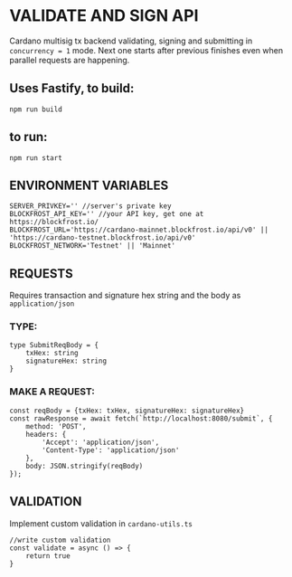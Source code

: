 # VALIDATE AND SIGN API

Cardano multisig tx backend validating, signing and submitting in `concurrency = 1` mode. Next one starts after previous finishes even when parallel requests are happening.

## Uses Fastify, to build:
```
npm run build
```
## to run:
```
npm run start
```

## ENVIRONMENT VARIABLES
```
SERVER_PRIVKEY='' //server's private key
BLOCKFROST_API_KEY='' //your API key, get one at https://blockfrost.io/
BLOCKFROST_URL='https://cardano-mainnet.blockfrost.io/api/v0' || 'https://cardano-testnet.blockfrost.io/api/v0'
BLOCKFROST_NETWORK='Testnet' || 'Mainnet'
```

## REQUESTS
Requires transaction and signature hex string and the body as `application/json`
### TYPE: 
```
type SubmitReqBody = {
    txHex: string
    signatureHex: string
}
```
### MAKE A REQUEST:
```
const reqBody = {txHex: txHex, signatureHex: signatureHex}
const rawResponse = await fetch(`http://localhost:8080/submit`, {
    method: 'POST',
    headers: {
        'Accept': 'application/json',
        'Content-Type': 'application/json'
    },
    body: JSON.stringify(reqBody)
});
```

## VALIDATION
Implement custom validation in `cardano-utils.ts`
```
//write custom validation
const validate = async () => {
    return true
}
```

